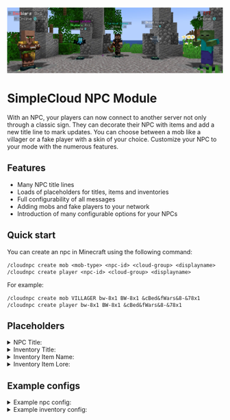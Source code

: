 <p align="center">
  <img src="./images/header.png">
</p>

# SimpleCloud NPC Module

With an NPC, your players can now connect to another server not only through a classic sign. They can decorate their NPC with items and add a new title line to mark updates. You can choose between a mob like a villager or a fake player with a skin of your choice. Customize your NPC to your mode with the numerous features.

## Features

- Many NPC title lines
- Loads of placeholders for titles, items and inventories
- Full configurability of all messages
- Adding mobs and fake players to your network
- Introduction of many configurable options for your NPCs

## Quick start

You can create an npc in Minecraft using the following command:

```
/cloudnpc create mob <mob-type> <npc-id> <cloud-group> <displayname>
/cloudnpc create player <npc-id> <cloud-group> <displayname>
```
For example:

```
/cloudnpc create mob VILLAGER bw-8x1 BW-8x1 &cBed&fWars&8-&78x1
/cloudnpc create player bw-8x1 BW-8x1 &cBed&fWars&8-&78x1
```

## Placeholders

 <details>
  <summary>NPC Title:</summary>

- %PLAYERS_ONLINE%
- %SERVICES_ONLINE%
- %DISPLAYNAME%
- %GROUP%
- %TEAMPLATE%

</details>

 <details>
  <summary>Inventory Title:</summary>

- %TARGET_GROUP%
- %TEMPLATE_NAME%
- %MAX_PLAYERS%

</details>

 <details>
  <summary>Inventory Item Name:</summary>

- %SERVICE_NAME%
- %TEMPLATE_NAME%
- %WRAPPER_NAME%
- %DISPLAYNAME%
- %ONLINE_PLAYERS%
- %HOST%
- %PORT%
- %STATE%
- %NUMBER%
- %MAX_PLAYERS%
- %MOTD%

</details>

 <details>
  <summary>Inventory Item Lore:</summary>

- %SERVICE_NAME%
- %TEMPLATE_NAME%
- %WRAPPER_NAME%
- %DISPLAYNAME%
- %ONLINE_PLAYERS%
- %HOST%
- %PORT%
- %STATE%
- %NUMBER%
- %MAX_PLAYERS%
- %MOTD%

</details>

## Example configs

 <details>
  <summary>Example npc config:</summary>

<p align="center">
  <img src="./images/npc.png">
</p>

```Json
{
  "npcs": [
    {
      "displayName": "&cBed&fWars&8-&78x1",
      "id": "bw-8x1",
      "isMob": true,
      "targetGroup": "BW-8x1",
      "locationData": {
        "locationGroup": "Lobby",
        "world": "world",
        "x": 133.5,
        "y": 117.0,
        "z": 159.5,
        "yaw": -148.97066,
        "pitch": 0.0
      },
      "npcAction": {
        "leftClick": "QUICK_JOIN",
        "rightClick": "OPEN_INVENTORY"
      },
      "npcItem": {
        "rightHand": "RED_BED",
        "leftHand": "null"
      },
      "npcSettings": {
        "glowing": false,
        "onFire": false,
        "mobNPCSettings": {
          "mobType": "VILLAGER"
        },
        "playerNPCData": {
          "skinData": {
            "value": "",
            "signature": ""
          },
          "flyingWithElytra": false,
          "lookAtPlayer": true,
          "hitWhenPlayerHits": false,
          "sneakWhenPlayerSneaks": false
        }
      },
      "lines": [
        "§8» §7Online §b%PLAYERS_ONLINE% §8«",
        "§8» §7%DISPLAYNAME% §8«",
        "&7&k!!! &5Neues Update &7&k!!!"
      ]
    }
  ]
}
```

</details>

<details>
  <summary>Example inventory config:</summary>

<p align="center">
  <img src="./images/inventory.png">
</p>

```Json
{
  "inventory": {
    "0": "BLACK_STAINED_GLASS_PANE",
    "1": "BLACK_STAINED_GLASS_PANE",
    "2": "BLACK_STAINED_GLASS_PANE",
    "3": "BLACK_STAINED_GLASS_PANE",
    "4": "BLACK_STAINED_GLASS_PANE",
    "5": "BLACK_STAINED_GLASS_PANE",
    "6": "BLACK_STAINED_GLASS_PANE",
    "7": "BLACK_STAINED_GLASS_PANE",
    "8": "BLACK_STAINED_GLASS_PANE",
    "36": "BLACK_STAINED_GLASS_PANE",
    "37": "BLACK_STAINED_GLASS_PANE",
    "38": "BLACK_STAINED_GLASS_PANE",
    "39": "BLACK_STAINED_GLASS_PANE",
    "40": "BLACK_STAINED_GLASS_PANE",
    "41": "BLACK_STAINED_GLASS_PANE",
    "42": "BLACK_STAINED_GLASS_PANE",
    "43": "BLACK_STAINED_GLASS_PANE",
    "44": "BLACK_STAINED_GLASS_PANE"
  },
  "rows": 5,
  "inventoryName": "§8» §7%TARGET_GROUP% §8«",
  "onlineService": "GREEN_BANNER",
  "fullService": "ORANGE_BANNER",
  "itemName": "§8» §7%SERVICE_NAME%",
  "lore": [
    "§a%ONLINE_PLAYERS%§8/§2%MAX_PLAYERS% §7Players",
    "§7%MOTD%"
  ]
}
```
</details>

